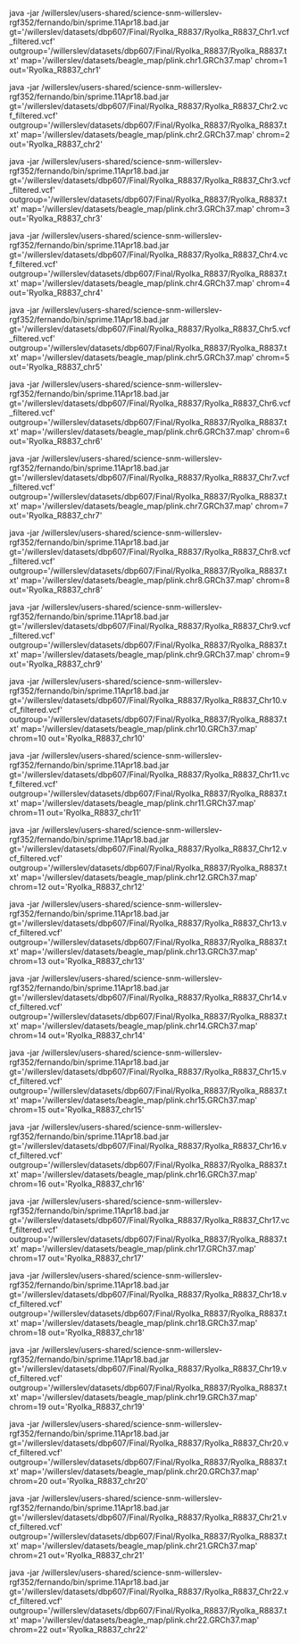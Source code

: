 java -jar /willerslev/users-shared/science-snm-willerslev-rgf352/fernando/bin/sprime.11Apr18.bad.jar gt='/willerslev/datasets/dbp607/Final/Ryolka_R8837/Ryolka_R8837_Chr1.vcf_filtered.vcf' outgroup='/willerslev/datasets/dbp607/Final/Ryolka_R8837/Ryolka_R8837.txt' map='/willerslev/datasets/beagle_map/plink.chr1.GRCh37.map' chrom=1 out='Ryolka_R8837_chr1'

java -jar /willerslev/users-shared/science-snm-willerslev-rgf352/fernando/bin/sprime.11Apr18.bad.jar gt='/willerslev/datasets/dbp607/Final/Ryolka_R8837/Ryolka_R8837_Chr2.vcf_filtered.vcf' outgroup='/willerslev/datasets/dbp607/Final/Ryolka_R8837/Ryolka_R8837.txt' map='/willerslev/datasets/beagle_map/plink.chr2.GRCh37.map' chrom=2 out='Ryolka_R8837_chr2'

java -jar /willerslev/users-shared/science-snm-willerslev-rgf352/fernando/bin/sprime.11Apr18.bad.jar gt='/willerslev/datasets/dbp607/Final/Ryolka_R8837/Ryolka_R8837_Chr3.vcf_filtered.vcf' outgroup='/willerslev/datasets/dbp607/Final/Ryolka_R8837/Ryolka_R8837.txt' map='/willerslev/datasets/beagle_map/plink.chr3.GRCh37.map' chrom=3 out='Ryolka_R8837_chr3'

java -jar /willerslev/users-shared/science-snm-willerslev-rgf352/fernando/bin/sprime.11Apr18.bad.jar gt='/willerslev/datasets/dbp607/Final/Ryolka_R8837/Ryolka_R8837_Chr4.vcf_filtered.vcf' outgroup='/willerslev/datasets/dbp607/Final/Ryolka_R8837/Ryolka_R8837.txt' map='/willerslev/datasets/beagle_map/plink.chr4.GRCh37.map' chrom=4 out='Ryolka_R8837_chr4'

java -jar /willerslev/users-shared/science-snm-willerslev-rgf352/fernando/bin/sprime.11Apr18.bad.jar gt='/willerslev/datasets/dbp607/Final/Ryolka_R8837/Ryolka_R8837_Chr5.vcf_filtered.vcf' outgroup='/willerslev/datasets/dbp607/Final/Ryolka_R8837/Ryolka_R8837.txt' map='/willerslev/datasets/beagle_map/plink.chr5.GRCh37.map' chrom=5 out='Ryolka_R8837_chr5'

java -jar /willerslev/users-shared/science-snm-willerslev-rgf352/fernando/bin/sprime.11Apr18.bad.jar gt='/willerslev/datasets/dbp607/Final/Ryolka_R8837/Ryolka_R8837_Chr6.vcf_filtered.vcf' outgroup='/willerslev/datasets/dbp607/Final/Ryolka_R8837/Ryolka_R8837.txt' map='/willerslev/datasets/beagle_map/plink.chr6.GRCh37.map' chrom=6 out='Ryolka_R8837_chr6'

java -jar /willerslev/users-shared/science-snm-willerslev-rgf352/fernando/bin/sprime.11Apr18.bad.jar gt='/willerslev/datasets/dbp607/Final/Ryolka_R8837/Ryolka_R8837_Chr7.vcf_filtered.vcf' outgroup='/willerslev/datasets/dbp607/Final/Ryolka_R8837/Ryolka_R8837.txt' map='/willerslev/datasets/beagle_map/plink.chr7.GRCh37.map' chrom=7 out='Ryolka_R8837_chr7'

java -jar /willerslev/users-shared/science-snm-willerslev-rgf352/fernando/bin/sprime.11Apr18.bad.jar gt='/willerslev/datasets/dbp607/Final/Ryolka_R8837/Ryolka_R8837_Chr8.vcf_filtered.vcf' outgroup='/willerslev/datasets/dbp607/Final/Ryolka_R8837/Ryolka_R8837.txt' map='/willerslev/datasets/beagle_map/plink.chr8.GRCh37.map' chrom=8 out='Ryolka_R8837_chr8'

java -jar /willerslev/users-shared/science-snm-willerslev-rgf352/fernando/bin/sprime.11Apr18.bad.jar gt='/willerslev/datasets/dbp607/Final/Ryolka_R8837/Ryolka_R8837_Chr9.vcf_filtered.vcf' outgroup='/willerslev/datasets/dbp607/Final/Ryolka_R8837/Ryolka_R8837.txt' map='/willerslev/datasets/beagle_map/plink.chr9.GRCh37.map' chrom=9 out='Ryolka_R8837_chr9'

java -jar /willerslev/users-shared/science-snm-willerslev-rgf352/fernando/bin/sprime.11Apr18.bad.jar gt='/willerslev/datasets/dbp607/Final/Ryolka_R8837/Ryolka_R8837_Chr10.vcf_filtered.vcf' outgroup='/willerslev/datasets/dbp607/Final/Ryolka_R8837/Ryolka_R8837.txt' map='/willerslev/datasets/beagle_map/plink.chr10.GRCh37.map' chrom=10 out='Ryolka_R8837_chr10'

java -jar /willerslev/users-shared/science-snm-willerslev-rgf352/fernando/bin/sprime.11Apr18.bad.jar gt='/willerslev/datasets/dbp607/Final/Ryolka_R8837/Ryolka_R8837_Chr11.vcf_filtered.vcf' outgroup='/willerslev/datasets/dbp607/Final/Ryolka_R8837/Ryolka_R8837.txt' map='/willerslev/datasets/beagle_map/plink.chr11.GRCh37.map' chrom=11 out='Ryolka_R8837_chr11'

java -jar /willerslev/users-shared/science-snm-willerslev-rgf352/fernando/bin/sprime.11Apr18.bad.jar gt='/willerslev/datasets/dbp607/Final/Ryolka_R8837/Ryolka_R8837_Chr12.vcf_filtered.vcf' outgroup='/willerslev/datasets/dbp607/Final/Ryolka_R8837/Ryolka_R8837.txt' map='/willerslev/datasets/beagle_map/plink.chr12.GRCh37.map' chrom=12 out='Ryolka_R8837_chr12'

java -jar /willerslev/users-shared/science-snm-willerslev-rgf352/fernando/bin/sprime.11Apr18.bad.jar gt='/willerslev/datasets/dbp607/Final/Ryolka_R8837/Ryolka_R8837_Chr13.vcf_filtered.vcf' outgroup='/willerslev/datasets/dbp607/Final/Ryolka_R8837/Ryolka_R8837.txt' map='/willerslev/datasets/beagle_map/plink.chr13.GRCh37.map' chrom=13 out='Ryolka_R8837_chr13'

java -jar /willerslev/users-shared/science-snm-willerslev-rgf352/fernando/bin/sprime.11Apr18.bad.jar gt='/willerslev/datasets/dbp607/Final/Ryolka_R8837/Ryolka_R8837_Chr14.vcf_filtered.vcf' outgroup='/willerslev/datasets/dbp607/Final/Ryolka_R8837/Ryolka_R8837.txt' map='/willerslev/datasets/beagle_map/plink.chr14.GRCh37.map' chrom=14 out='Ryolka_R8837_chr14'

java -jar /willerslev/users-shared/science-snm-willerslev-rgf352/fernando/bin/sprime.11Apr18.bad.jar gt='/willerslev/datasets/dbp607/Final/Ryolka_R8837/Ryolka_R8837_Chr15.vcf_filtered.vcf' outgroup='/willerslev/datasets/dbp607/Final/Ryolka_R8837/Ryolka_R8837.txt' map='/willerslev/datasets/beagle_map/plink.chr15.GRCh37.map' chrom=15 out='Ryolka_R8837_chr15'

java -jar /willerslev/users-shared/science-snm-willerslev-rgf352/fernando/bin/sprime.11Apr18.bad.jar gt='/willerslev/datasets/dbp607/Final/Ryolka_R8837/Ryolka_R8837_Chr16.vcf_filtered.vcf' outgroup='/willerslev/datasets/dbp607/Final/Ryolka_R8837/Ryolka_R8837.txt' map='/willerslev/datasets/beagle_map/plink.chr16.GRCh37.map' chrom=16 out='Ryolka_R8837_chr16'

java -jar /willerslev/users-shared/science-snm-willerslev-rgf352/fernando/bin/sprime.11Apr18.bad.jar gt='/willerslev/datasets/dbp607/Final/Ryolka_R8837/Ryolka_R8837_Chr17.vcf_filtered.vcf' outgroup='/willerslev/datasets/dbp607/Final/Ryolka_R8837/Ryolka_R8837.txt' map='/willerslev/datasets/beagle_map/plink.chr17.GRCh37.map' chrom=17 out='Ryolka_R8837_chr17'

java -jar /willerslev/users-shared/science-snm-willerslev-rgf352/fernando/bin/sprime.11Apr18.bad.jar gt='/willerslev/datasets/dbp607/Final/Ryolka_R8837/Ryolka_R8837_Chr18.vcf_filtered.vcf' outgroup='/willerslev/datasets/dbp607/Final/Ryolka_R8837/Ryolka_R8837.txt' map='/willerslev/datasets/beagle_map/plink.chr18.GRCh37.map' chrom=18 out='Ryolka_R8837_chr18'

java -jar /willerslev/users-shared/science-snm-willerslev-rgf352/fernando/bin/sprime.11Apr18.bad.jar gt='/willerslev/datasets/dbp607/Final/Ryolka_R8837/Ryolka_R8837_Chr19.vcf_filtered.vcf' outgroup='/willerslev/datasets/dbp607/Final/Ryolka_R8837/Ryolka_R8837.txt' map='/willerslev/datasets/beagle_map/plink.chr19.GRCh37.map' chrom=19 out='Ryolka_R8837_chr19'

java -jar /willerslev/users-shared/science-snm-willerslev-rgf352/fernando/bin/sprime.11Apr18.bad.jar gt='/willerslev/datasets/dbp607/Final/Ryolka_R8837/Ryolka_R8837_Chr20.vcf_filtered.vcf' outgroup='/willerslev/datasets/dbp607/Final/Ryolka_R8837/Ryolka_R8837.txt' map='/willerslev/datasets/beagle_map/plink.chr20.GRCh37.map' chrom=20 out='Ryolka_R8837_chr20'

java -jar /willerslev/users-shared/science-snm-willerslev-rgf352/fernando/bin/sprime.11Apr18.bad.jar gt='/willerslev/datasets/dbp607/Final/Ryolka_R8837/Ryolka_R8837_Chr21.vcf_filtered.vcf' outgroup='/willerslev/datasets/dbp607/Final/Ryolka_R8837/Ryolka_R8837.txt' map='/willerslev/datasets/beagle_map/plink.chr21.GRCh37.map' chrom=21 out='Ryolka_R8837_chr21'

java -jar /willerslev/users-shared/science-snm-willerslev-rgf352/fernando/bin/sprime.11Apr18.bad.jar gt='/willerslev/datasets/dbp607/Final/Ryolka_R8837/Ryolka_R8837_Chr22.vcf_filtered.vcf' outgroup='/willerslev/datasets/dbp607/Final/Ryolka_R8837/Ryolka_R8837.txt' map='/willerslev/datasets/beagle_map/plink.chr22.GRCh37.map' chrom=22 out='Ryolka_R8837_chr22'
